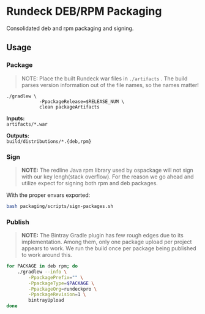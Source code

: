 Rundeck DEB/RPM Packaging
=========================

Consolidated deb and rpm packaging and signing.

## Usage

### Package

> NOTE: Place the built Rundeck war files in `./artifacts` . The build
parses version information out of the file names, so the names matter!

```
./gradlew \
            -PpackageRelease=$RELEASE_NUM \
            clean packageArtifacts
```

**Inputs:**  
`artifacts/*.war`

**Outputs:**  
`build/distributions/*.{deb,rpm}`

### Sign
> **NOTE:** The redline Java rpm library used by ospackage will not sign
with our key lengh(stack overflow). For the reason we go ahead and utilize
expect for signing both rpm and deb packages.

With the proper envars exported:
```bash
bash packaging/scripts/sign-packages.sh
```

### Publish
> **NOTE:** The Bintray Gradle plugin has few rough edges due to its
implementation. Among them, only one package upload per project appears
to work. We run the build once per package being published to work around
this.

```bash
for PACKAGE in deb rpm; do
    ./gradlew --info \
        -PpackagePrefix="" \
        -PpackageType=$PACKAGE \
        -PpackageOrg=rundeckpro \
        -PpackageRevision=1 \
        bintrayUpload
done
```